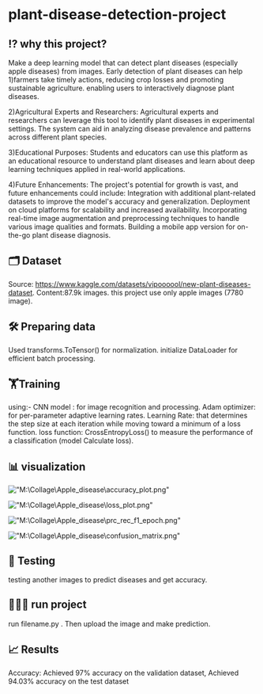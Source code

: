 # plant-disease-detection-project


⁉️ why this project?
---------------------
Make a deep learning model that can detect plant diseases (especially apple diseases) from images.
Early detection of plant diseases can help
1)farmers take timely actions, reducing crop losses and promoting sustainable agriculture.
enabling users to interactively diagnose plant diseases.

2)Agricultural Experts and Researchers: Agricultural experts and researchers can leverage this tool to identify plant diseases in experimental settings. The system can aid in analyzing disease prevalence and patterns across different plant species.

3)Educational Purposes: Students and educators can use this platform as an educational resource to understand plant diseases and learn about deep learning techniques applied in real-world applications.

4)Future Enhancements: The project's potential for growth is vast, and future enhancements could include:
Integration with additional plant-related datasets to improve the model's accuracy and generalization. Deployment on cloud platforms for scalability and increased availability. Incorporating real-time image augmentation and preprocessing techniques to handle various image qualities and formats. Building a mobile app version for on-the-go plant disease diagnosis.

🗂️ Dataset
--------------
 Source: https://www.kaggle.com/datasets/vipoooool/new-plant-diseases-dataset.
 Content:87.9k images.
 this project use only apple images (7780 image).

 🛠️ Preparing data
 ------------------
 Used transforms.ToTensor() for normalization.
 initialize DataLoader for efficient batch processing.

🏋️Training
------------------
using:- 
CNN model : for image recognition and processing.
Adam optimizer: for per-parameter adaptive learning rates.
Learning Rate: that determines the step size at each iteration while moving toward a minimum of a loss function.
loss function: CrossEntropyLoss() to measure the performance of a classification (model Calculate loss).

📊 visualization
------------------
!["M:\Collage\Apple_disease\accuracy_plot.png"](https://github.com/user-attachments/assets/d2df6da1-a365-4952-a9fe-aec84d77b75d)

!["M:\Collage\Apple_disease\loss_plot.png"](https://github.com/user-attachments/assets/7d1220af-cfd5-4bc6-83d1-9780081862ad)

!["M:\Collage\Apple_disease\prc_rec_f1_epoch.png"](https://github.com/user-attachments/assets/6e885863-0078-4f34-adbe-5d16ee204bd8)

!["M:\Collage\Apple_disease\confusion_matrix.png"](https://github.com/user-attachments/assets/c835284d-2b35-4548-a6b7-8bc19e5c7c94)









🧪 Testing
-----------------
testing another images to predict diseases and get accuracy.

🏃‍♂️‍➡️ run project
------------------------
run filename.py .
Then  upload the image and make prediction.

📈 Results
---------------------
Accuracy: Achieved 97% accuracy on the validation dataset, Achieved 94.03% accuracy on the test dataset




